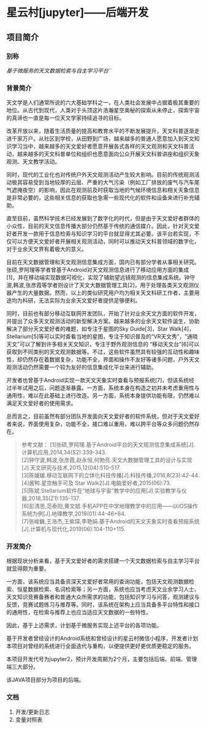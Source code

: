 # 星云村[jupyter]——后端开发
## 项目简介
### 别称
*基于微服务的天文数据检索与自主学习平台*``

### 背景简介
天文学是人们通常所说的六大基础学科之一，在人类社会发展中占据着极其重要的地位。从古代到现代，人类对于头顶这片浩瀚星空奥秘的探索从未停止，探索宇宙的真谛也一直是每一位天文学家持续追寻的目标。

改革开放以来，随着生活质量的提高和教育水平的不断发展提升，天文科普逐渐走进千家万户。从社区到学校，从田野到广场，越来越多的普通人愿意加入到天文知识学习当中，越来越多的天文爱好者愿意开展各式各样的天文观测和天文科普活动，越来越多的天文科普单位和组织也愿意面向公众开展天文科普讲座和组织天象观测、天文教学活动。

同时，现代的工业化也对传统户外天文观测活动产生较大影响。目前的传统观测活动极其容易受到当地较厚的云层、严重的大气污染（例如工厂排放的废气与汽车尾气遮掩夜空）的影响，因此在观测前及时获取当地的气候环境信息和相关天象信息是非常必要的，这些相关信息的获取也急需一些现代化的软件和设备来进行补充辅助。

直至目前，虽然科学技术已经发展到了数字化的时代，但是由于天文爱好者群体的小众性，目前的天文信息传播大部分仍然基于传统的通信媒介。因此，针对天文爱好者开发一款用于信息检索与知识学习的平台就显得尤其必要。该平台若实现，不仅可以方便天文爱好者开展相关观测活动，同时可以推动天文科普领域的数字化，对于业余天文界有着极大的意义。

目前在天文数据管理和天文观测信息集成方面，国内已有部分学者从事相关研究。张硕,罗阿理等学者曾基于Android对天文观测信息进行了移动应用方面的集成[1]，并在移动端实现数据可视化，实现了辅助望远镜观测的信息集成系统。钟守波,韩波,张彦霞等学者则设计了天文大数据管理工具[2]，用于处理各类天文观测仪器产生的大量数据。然而，以上的类似研究用户均为相关天文科研工作者，主要用途均为科研，无法实际为业余天文爱好者提供足够便利。

同时，目前也有部分移动互联网开发团队，开始了针对业余天文方面的软件开发，并提出了众多天文观测活动的新型解决方案。越来越多的业余天文软件诞生，协助解决了部分天文爱好者的难题，如专注于星图的Sky Guide[3]，Star Walk[4]，Stellarium[5]等可以实时查看当地的星图，专注于知识普及的“VR天文秀”，“通晓天文”可以了解到许多相关天文知识，专注于野外观测信息的 “移动天文台”[6]可以获取到不同类别的天文观测数据等。不过，这些软件虽然具有较强的互动性和趣味性，却仍然存在着数据复杂，功能不全，界面和操作不友好等诸多问题，户外天文观测活动仍然需要一个较为友好的信息集成化平台来进行辅助。

开发者也曾基于Android实现一款天文天象实时查看与预报系统[7]，但该系统经过半年试用之后，问题逐渐暴露。一方面，系统本身在构造之初并未考虑重用性与通用性，难以在此基础上进行改造。另一方面，系统本身提供功能有限，仍然难以满足天文爱好者的使用需求。

总而言之，目前虽然有部分团队开发面向天文爱好者的软件系统，但对于天文爱好者来说，界面使用复杂，功能不全，接口难以重用，难以跨平台等众多问题仍然存在。



> 参考文献：
[1]张硕,罗阿理.基于Android平台的天文观测信息集成系统[J].计算机应用,2014,34(S2):339-343.  
[2]钟守波,韩波,张彦霞,赵永恒,何勃亮.天文大数据管理工具的设计与实现[J].天文研究与技术,2015,12(04):510-517.  
[3]陈媛媛.移动互联网下的立体化科技传播[J].科技传播,2016,8(23):42-44.  
[4]酱鸭.星空触手可及  Star Walk2[J].电脑爱好者,2015(06):73.  
[5]陈斌.Stellarium软件在“地球与宇宙”教学中的应用[J].实验教学与仪器,2018,35(Z1):135-137.  
[6]彭清思,范泰阳,黄文斌.手机APP在中学地理教学中的应用——以iOS操作系统为例[J].地理教学,2018(01):44-46+64.  
[7]张峻巍,王浩杰,王紫琛,李艳娟.基于Android的天文天象实时查看预报系统[J].计算机与现代化,2019(06):104-110+115.  

### 开发简介
根据现状分析来看，基于天文爱好者的需求搭建一个天文数据检索与自主学习平台就显得颇为重要。

一方面，该系统应当具备资深天文爱好者常用的查询功能，包括天文观测数据检索、恒星数据检索、名词检索等；另一方面，系统也应当考虑天文业余学习人士、天文知识竞赛备赛者和普通大众所需求的功能，包括知识学习与问答，观测建议与反馈，竞赛试题练习与推荐等。同时，该系统在架构上应当具备多平台特性和接口的通用性，在检索与推荐上也应当适应天文数据的一些特性。

因此，基于上述需求，计划基于微服务实现上述平台的各项功能。

基于开发者曾经设计的Android系统和曾经设计的星云村微信小程序，开发者计划本项目对曾经的系统进行全面迭代与重构，以便提供更好更优质更稳定的服务。

本项目开发代号为jupyter2，预计开发周期为2个月，主要包括后端、前端、管理端三大部分。

该JAVA项目部分为项目的后端。

### 文档
1. 开发/更新日志
2. 变量对照表